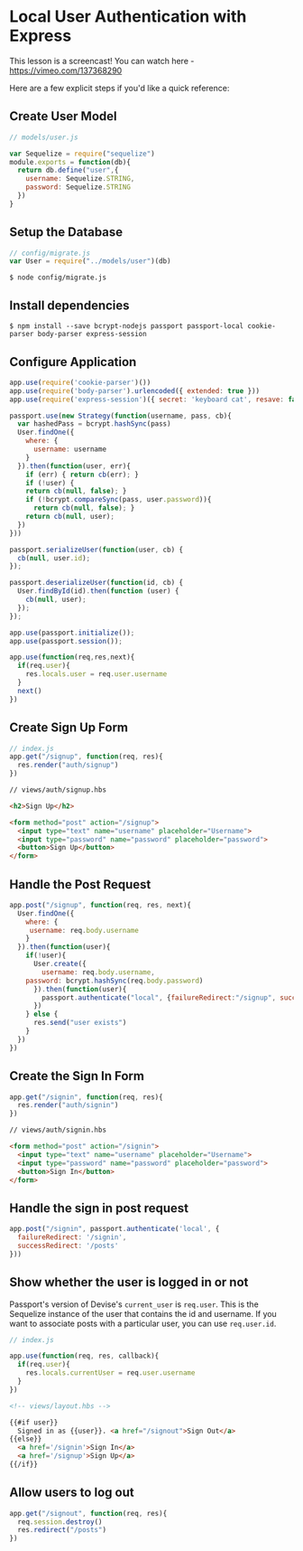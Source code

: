 # Local User Authentication with Express

This lesson is a screencast! You can watch here - https://vimeo.com/137368290

Here are a few explicit steps if you'd like a quick reference:

## Create User Model

```js
// models/user.js

var Sequelize = require("sequelize")
module.exports = function(db){
  return db.define("user",{
    username: Sequelize.STRING,
    password: Sequelize.STRING
  })
}
```

## Setup the Database

```js
// config/migrate.js
var User = require("../models/user")(db)
```

    $ node config/migrate.js

## Install dependencies

    $ npm install --save bcrypt-nodejs passport passport-local cookie-parser body-parser express-session

## Configure Application

```js
app.use(require('cookie-parser')())
app.use(require('body-parser').urlencoded({ extended: true }))
app.use(require('express-session')({ secret: 'keyboard cat', resave: false, saveUninitialized: false }))

passport.use(new Strategy(function(username, pass, cb){
  var hashedPass = bcrypt.hashSync(pass)
  User.findOne({
    where: {
      username: username
    }
  }).then(function(user, err){
    if (err) { return cb(err); }
    if (!user) { 
    return cb(null, false); }
    if (!bcrypt.compareSync(pass, user.password)){ 
      return cb(null, false); }
    return cb(null, user);
  })
}))

passport.serializeUser(function(user, cb) {
  cb(null, user.id);
});

passport.deserializeUser(function(id, cb) {
  User.findById(id).then(function (user) {
    cb(null, user);
  });
});

app.use(passport.initialize());
app.use(passport.session());

app.use(function(req,res,next){
  if(req.user){
    res.locals.user = req.user.username
  }
  next()
})
```

## Create Sign Up Form

```js
// index.js
app.get("/signup", function(req, res){
  res.render("auth/signup")
})
```

```html
// views/auth/signup.hbs

<h2>Sign Up</h2>

<form method="post" action="/signup">
  <input type="text" name="username" placeholder="Username">
  <input type="password" name="password" placeholder="password">
  <button>Sign Up</button>
</form>
```

## Handle the Post Request

```js
app.post("/signup", function(req, res, next){
  User.findOne({
    where: {
     username: req.body.username
    }
  }).then(function(user){
    if(!user){
      User.create({
        username: req.body.username,
	password: bcrypt.hashSync(req.body.password)
      }).then(function(user){
        passport.authenticate("local", {failureRedirect:"/signup", successRedirect: "/posts"})(req, res, next)
      })
    } else {
      res.send("user exists")
    }
  })
})
```

## Create the Sign In Form

```js
app.get("/signin", function(req, res){
  res.render("auth/signin")
})
```

```html
// views/auth/signin.hbs

<form method="post" action="/signin">
  <input type="text" name="username" placeholder="Username">
  <input type="password" name="password" placeholder="password">
  <button>Sign In</button>
</form>
```

## Handle the sign in post request

```js
app.post("/signin", passport.authenticate('local', { 
  failureRedirect: '/signin',
  successRedirect: '/posts'
}))
```

## Show whether the user is logged in or not

Passport's version of Devise's `current_user` is `req.user`. This is the Sequelize instance
of the user that contains the id and username. If you want to associate posts with a particular user, 
you can use `req.user.id`.

```js
// index.js

app.use(function(req, res, callback){
  if(req.user){
    res.locals.currentUser = req.user.username
  }
})
```

```html
<!-- views/layout.hbs -->

{{#if user}}
  Signed in as {{user}}. <a href="/signout">Sign Out</a>
{{else}}
  <a href='/signin'>Sign In</a>
  <a href='/signup'>Sign Up</a>
{{/if}}
```

## Allow users to log out

```js
app.get("/signout", function(req, res){
  req.session.destroy()
  res.redirect("/posts")
})
```



